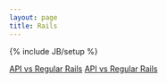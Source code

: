 ```yaml
---
layout: page
title: Rails
---
```

{% include JB/setup %}

[API vs Regular Rails](api_vs_regular.html)
[API vs Regular Rails](api_vs_regular.html)